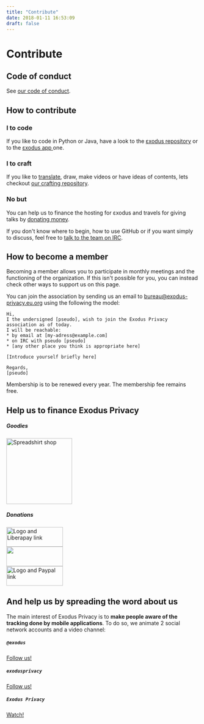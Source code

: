 ```yaml
---
title: "Contribute"
date: 2018-01-11 16:53:09
draft: false
---
```


# Contribute

## Code of conduct

See [our code of conduct](/en/page/coc/).

## How to contribute

<div class="row">
    <div class="col-md-4 text-center">
        <div class="card-body">
            <h3 class="card-title">
                I <i class="far fa-heart text-primary"></i> to code
            </h3>
            <p class="card-text">
                If you like to code in Python or Java, have a look to the <a href="https://github.com/exodus-privacy/exodus">εxodus <i class="fab fa-github text-primary"></i> repository</a> or to the <a href="https://github.com/Exodus-Privacy/exodus-android-app">εxodus app <i class="fab fa-github text-primary"></i></a> one.
            </p>
        </div>
    </div>
    <div class="col-md-4 text-center">
        <div class="card-body">
            <h3 class="card-title">
                I <i class="far fa-heart text-primary"></i> to craft
            </h3>
            <p class="card-text">
                If you like to <a href="https://crwd.in/exodus-privacy">translate</a>, draw, make videos or have ideas of contents, lets checkout <a href="https://github.com/exodus-privacy/anim-com">our crafting <i class="fab fa-github text-primary"></i> repository</a>.
            </p>
        </div>
    </div>
    <div class="col-md-4 text-center">
        <div class="card-body">
            <h3 class="card-title">
                No <i class="far fa-clock text-primary"></i> but <i class="fas fa-dollar-sign text-primary"></i>
            </h3>
            <p class="card-text">
                You can help us to finance the hosting for εxodus and travels for giving talks by <a href="#finance">donating money</a>.
            </p>
        </div>
    </div>
</div>

<p>
    If you don't know where to begin, how to use GitHub or if you want simply to discuss, feel free to <a href="https://web.libera.chat/?nick=webguest?#exodus-privacy">talk to the team on IRC</a>.
</p>

<a name="finance"></a>

## How to become a member

Becoming a member allows you to participate in monthly meetings and the functioning of the organization. If this isn't possible for you, you can instead check other ways to support us on this page.

You can join the association by sending us an email to [bureau@exodus-privacy.eu.org](mailto:bureau@exodus-privacy.eu.org) using the following the model:

```
Hi,
I the undersigned [pseudo], wish to join the Exodus Privacy association as of today.
I will be reachable:
* by email at [my-adress@example.com]
* on IRC with pseudo [pseudo]
* [any other place you think is appropriate here]

[Introduce yourself briefly here]

Regards,
[pseudo]
```

Membership is to be renewed every year. The membership fee remains free.

## Help us to finance Exodus Privacy

<div class="row">
    <div class="col-md-6 text-center">
        <div class="card-body">
            <h5>Goodies</h5>
            <a href="https://shop.spreadshirt.fr/exodus-privacy/all">
                <img src="/media/page/contribute/sweatEP.jpg" caption="our spreadshirt shop" alt="Spreadshirt shop" width="172px" height="172px">
            </a>
        </div>
    </div>
    <div class="col-md-6 mb-4 text-center">
        <h5>Donations</h5>
        <div class="mt-2">
            <a href="https://liberapay.com/exodus/donate">
                <img src="/media/page/contribute/liberapay.png" caption="Logo and Liberapay link" alt="Logo and Liberapay link" width="148px" height="51px">
            </a>
        </div>
        <div class="mt-2">
            <a href="https://donorbox.org/exodus">
                <img src="/media/page/contribute/donorbox.png" caption="Logo and Donorbox link" alt "Logo and Donorbox link" width="148px" height="51px">
            </a>
        </div>
        <div class="mt-2">
            <a href="https://www.paypal.com/cgi-bin/webscr?cmd=_donations&currency_code=EUR&business=paypal@exodus-privacy.eu.org&item_name=Exodus%20donation">
                <img src="/media/page/contribute/paypal.png" caption"Logo and Paypal link" alt="Logo and Paypal link" width="148px" height="51px">
            </a>
        </div>
    </div>
</div>

## And help us by spreading the word about us

The main interest of Exodus Privacy is to <b>make people aware of the tracking done by mobile applications</b>. To do so, we animate 2 social network accounts and a video channel:

<div class="row justify-content-md-center">
    <div class="col-md-4 text-center">
        <i class="fab fa-3x fa-mastodon mt-2 ml-auto mr-auto text-primary"></i>
        <div class="card-body">
            <h5 class="card-title"><code>@exodus</code></h5>
            <a href="https://framapiaf.org/@exodus" class="btn btn-primary">Follow us!</a>
        </div>
    </div>
    <div class="col-md-4 text-center">
        <i class="fab fa-3x fa-facebook-square mt-2 ml-auto mr-auto text-primary"></i>
        <div class="card-body">
            <h5 class="card-title"><code>exodusprivacy</code></h5>
            <a href="https://facebook.com/exodusprivacy" class="btn btn-primary">Follow us!</a>
        </div>
    </div>
    <div class="col-md-4 text-center">
        <i class="fab fa-3x fa-youtube-square mt-2 ml-auto mr-auto text-primary"></i>
        <div class="card-body">
            <h5 class="card-title"><code>Exodus Privacy</code></h5>
            <a href="https://www.youtube.com/channel/UC2bloZZpnRal5tMVuHk0EFQ" class="btn btn-primary">Watch!</a>
        </div>
    </div>
</div>
